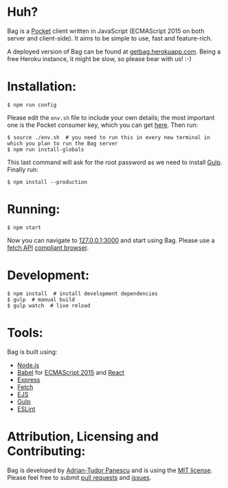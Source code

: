 Huh?
====

Bag is a [Pocket](https://getpocket.com) client written in JavaScript
(ECMAScript 2015 on both server and client-side). It aims to be simple to use,
fast and feature-rich.

A deployed version of Bag can be found at
[getbag.herokuapp.com](https://getbag.herokuapp.com). Being a free Heroku
instance, it might be slow, so please bear with us! :-)


Installation:
=============

```
$ npm run config
```

Please edit the `env.sh` file to include your own details; the most important
one is the Pocket consumer key, which you can get
[here](https://getpocket.com/developer/apps/). Then run:

```
$ source ./env.sh  # you need to run this in every new terminal in which you plan to run the Bag server
$ npm run install-globals
```

This last command will ask for the root password as we need to install
[Gulp](http://gulpjs.com/). Finally run:

```
$ npm install --production
```


Running:
========

```
$ npm start
```

Now you can navigate to [127.0.0.1:3000](http://127.0.0.1:3000/) and start
using Bag. Please use a [fetch API](https://fetch.spec.whatwg.org/) [compliant
browser](https://developer.mozilla.org/en-US/docs/Web/API/Fetch_API#Browser_compatibility).


Development:
============

```
$ npm install  # install development dependencies
$ gulp  # manual build
$ gulp watch  # live reload
```


Tools:
======

Bag is built using:

* [Node.js](https://nodejs.org)
* [Babel](https://babeljs.io/) for [ECMAScript 2015](http://www.ecma-international.org/ecma-262/6.0/) and [React](https://facebook.github.io/react/)
* [Express](http://expressjs.com/en/index.html)
* [Fetch](https://github.com/github/fetch)
* [EJS](http://www.embeddedjs.com/)
* [Gulp](http://gulpjs.com/)
* [ESLint](http://eslint.org/)


Attribution, Licensing and Contributing:
========================================

Bag is developed by [Adrian-Tudor Panescu](https://github.com/adrianp) and is
using the [MIT license](https://opensource.org/licenses/MIT). Please feel free
to submit [pull requests](https://github.com/adrianp/bag/pulls) and
[issues](https://github.com/adrianp/bag/issues).

